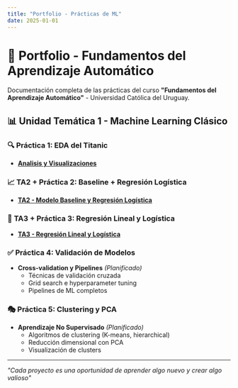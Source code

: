```yaml
---
title: "Portfolio - Prácticas de ML"
date: 2025-01-01
---
```


# 🤖 Portfolio - Fundamentos del Aprendizaje Automático

Documentación completa de las prácticas del curso **"Fundamentos del Aprendizaje Automático"** - Universidad Católica del Uruguay.

## 📊 Unidad Temática 1 - Machine Learning Clásico

### 🔍 **Práctica 1: EDA del Titanic**
- **[Analisis y Visualizaciones](01-eda-titanic.md)**


### 📈 **TA2 + Práctica 2: Baseline + Regresión Logística**
- **[TA2 - Modelo Baseline y Regresión Logística](02-baseline-logreg.md)** 

### 🔧 **TA3 + Práctica 3: Regresión Lineal y Logística**
- **[TA3 - Regresión Lineal y Logística](03-regresion-lineal-logistica.md)**


### ✅ **Práctica 4: Validación de Modelos**
- **Cross-validation y Pipelines** *(Planificado)*
  - Técnicas de validación cruzada
  - Grid search e hyperparameter tuning
  - Pipelines de ML completos

### 🎭 **Práctica 5: Clustering y PCA**
- **Aprendizaje No Supervisado** *(Planificado)*
  - Algoritmos de clustering (K-means, hierarchical)
  - Reducción dimensional con PCA
  - Visualización de clusters

---

*"Cada proyecto es una oportunidad de aprender algo nuevo y crear algo valioso"*

